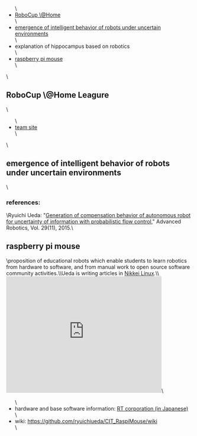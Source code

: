 <ul>\	<li><a href="#robocup">RoboCup \@Home</a></li>\	<li><a href="#pfc">emergence of intelligent behavior of robots under uncertain environments</a></li>\	<li>explanation of hippocampus based on robotics</li>\	<li><a href="#raspimouse">raspberry pi mouse</a></li>\</ul>\<h2 id="robocup">RoboCup \@Home Leagure</h2>\<ul>\	<li><a href="http://at-home.cit-brains.net" target="_blank">team site</a></li>\</ul>\<h2 id="pfc">emergence of intelligent behavior of robots under uncertain environments</h2>\<h3>references:</h3>\Ryuichi Ueda: "<a href="http://www.tandfonline.com/doi/abs/10.1080/01691864.2015.1009943#.Vf1cbp3tmko" target="_blank">Generation of compensation behavior of autonomous robot for uncertainty of information with probabilistic flow control</a>," Advanced Robotics, Vol. 29(11), 2015.\<h2 id="raspimouse">raspberry pi mouse</h2>\proposition of educational robots which enable students to learn robotics from hardware to software, and from manual work to open source software community activities.\\Ueda is writing articles in <a href="http://itpro.nikkeibp.co.jp/linux/" target="_blank">Nikkei Linux</a>.\\<iframe width="420" height="315" src="https://www.youtube.com/embed/nNwKVeCqjus" frameborder="0" allowfullscreen=""></iframe>\<ul>\	<li>hardware and base software information: <a href="http://www.rt-shop.jp/index.php?main_page=product_info&amp;products_id=3201" target="_blank">RT corporation (in Japanese)</a></li>\	<li>wiki: <a href="https://github.com/ryuichiueda/CIT_RaspiMouse/wiki" target="_blank">https://github.com/ryuichiueda/CIT_RaspiMouse/wiki</a></li>\</ul>
